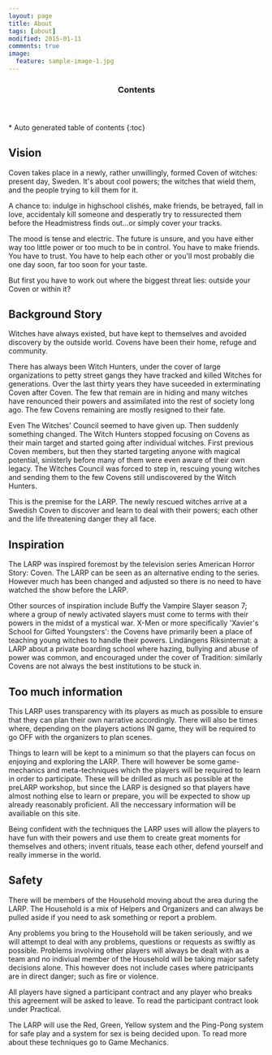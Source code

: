```yaml
---
layout: page
title: About
tags: [about]
modified: 2015-01-11
comments: true
image:
  feature: sample-image-1.jpg
---
```


<section id="table-of-contents" class="toc">
  <header>
    <h3>Contents</h3>
  </header>
<div id="drawer" markdown="1">
*  Auto generated table of contents
{:toc}
</div>
</section><!-- /#table-of-contents -->

## Vision

Coven takes place in a newly, rather unwillingly, formed Coven of witches: present day, Sweden. It's about cool powers; the witches that wield them, and the people trying to kill them for it. 

A chance to: indulge in highschool clishés, make friends, be betrayed, fall in love, accidentaly kill someone and desperatly try to ressurected them before the Headmistress finds out...or simply cover your tracks. 

The mood is tense and electric. The future is unsure, and you have either way too little power or too much to be in control. You have to make friends. You have to trust. You have to help each other or you'll most probably die one day soon, far too soon for your taste. 

But first you have to work out where the biggest threat lies: outside your Coven or within it?

## Background Story

Witches have always existed, but have kept to themselves and avoided discovery by the outside world. Covens have been their home, refuge and community. 

There has always been Witch Hunters, under the cover of large organizations to petty street gangs they have tracked and killed Witches for generations. Over the last thirty years they have suceeded in exterminating Coven after Coven. The few that remain are in hiding and many witches have renounced their powers and assimilated into the rest of society long ago. The few Covens remaining are mostly resigned to their fate.

Even The Witches' Council seemed to have given up. Then suddenly something changed. The Witch Hunters stopped focusing on Covens as their main target and started going after individual witches. First previous Coven members, but then they started targeting anyone with magical potential, sinisterly before many of them were even aware of their own legacy. The Witches Council was forced to step in, rescuing young witches and sending them to the few Covens still undiscovered by the Witch Hunters. 

This is the premise for the LARP. The newly rescued witches arrive at a Swedish Coven to discover and learn to deal with their powers; each other and the life threatening danger they all face.

## Inspiration

The LARP was inspired foremost by the television series American Horror Story: Coven. The LARP can be seen as an alternative ending to the series. However much has been changed and adjusted so there is no need to have watched the show before the LARP.

Other sources of inspiration include Buffy the Vampire Slayer season 7; where a group of newly activated slayers must come to terms with their powers in the midst of a mystical war. X-Men or more specifically 'Xavier's School for Gifted Youngsters': the Covens have primarily been a place of teaching young witches to handle their powers. Lindängens Riksinternat: a LARP about a private boarding school where hazing, bullying and abuse of power was common, and encouraged under the cover of Tradition: similarly Covens are not always the best institutions to be stuck in.

## Too much information

This LARP uses transparency with its players as much as possible to ensure that they can plan their own narrative accordingly. There will also be times where, depending on the players actions IN game, they will be required to go OFF with the organizers to plan scenes.

Things to learn will be kept to a minimum so that the players can focus on enjoying and exploring the LARP. There will however be some game-mechanics and meta-techniques which the players will be required to learn in order to participate. These will be drilled as much as possible at the preLARP workshop, but since the LARP is designed so that players have almost nothing else to learn or prepare, you will be expected to show up already reasonably proficient. All the neccessary information will be availiable on this site.

Being confident with the techniques the LARP uses will allow the players to have fun with their powers and use them to create great moments for themselves and others; invent rituals, tease each other, defend yourself and really immerse in the world.

## Safety

There will be members of the Household moving about the area during the LARP. The Household is a mix of Helpers and Organizers and can always be pulled aside if you need to ask something or report a problem. 

Any problems you bring to the Household will be taken seriously, and we will attempt to deal with any problems, questions or requests as swiftly as possible. Problems involving other players will always be dealt with as a team and no indiviual member of the Household will be taking major safety decisions alone. This however does not include cases where patricipants are in direct danger; such as fire or violence. 

All players have signed a participant contract and any player who breaks this agreement will be asked to leave. To read the participant contract look under Practical.

The LARP will use the Red, Green, Yellow system and the Ping-Pong system for safe play and a system for sex is being decided upon. To read more about these techniques go to Game Mechanics.
